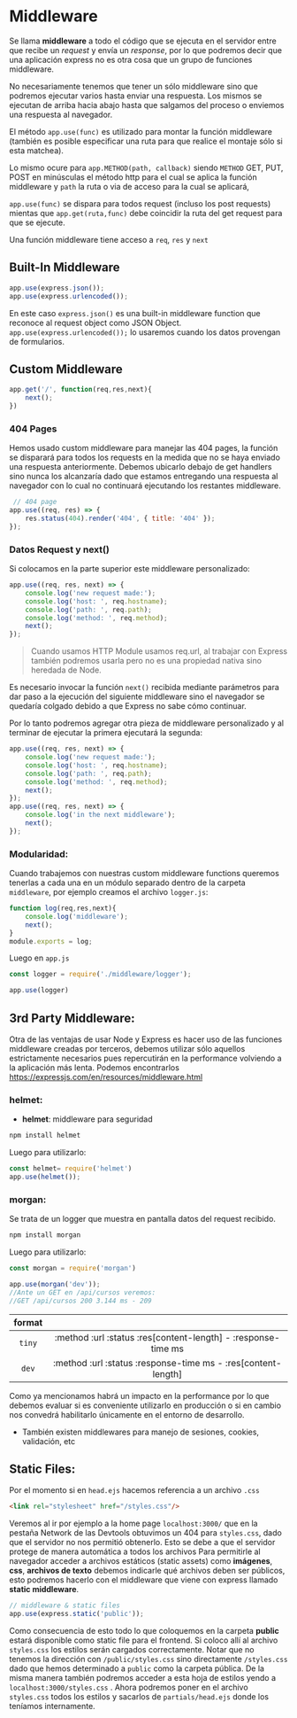 # Middleware
Se llama **middleware** a todo el código que se ejecuta en el servidor entre que recibe un *request* y envía un *response*, por lo que podremos decir que una aplicación express no es otra cosa que un grupo de funciones middleware.

No necesariamente tenemos que tener un sólo middleware sino que podremos ejecutar varios hasta enviar una respuesta. Los mismos se ejecutan de arriba hacia abajo hasta que salgamos del proceso o enviemos una respuesta al navegador. 

El método `app.use(func)` es utilizado para montar la función middleware (también es posible especificar una ruta para que realice el montaje sólo si esta matchea). 

Lo mismo ocure para `app.METHOD(path, callback)` siendo `METHOD` GET, PUT, POST en minúsculas el método http para el cual se aplica la función middleware y `path` la ruta o via de acceso para la cual se aplicará,

`app.use(func)` se dispara para todos request (incluso los post requests)  mientas que `app.get(ruta,func)` debe coincidir la ruta del get request para que se ejecute. 

Una función middleware tiene acceso a `req`, `res` y `next`

## Built-In Middleware
```js
app.use(express.json());
app.use(express.urlencoded());
```
En este caso `express.json()` es una built-in middleware function que reconoce al request object como JSON Object.
`app.use(express.urlencoded());` lo usaremos cuando los datos provengan de formularios.

## Custom Middleware
```js
app.get('/', function(req,res,next){
	next();
})
```

### 404 Pages
Hemos usado custom middleware para manejar las 404 pages, la función se disparará para todos los requests  en la medida que no se haya enviado una respuesta anteriormente.
Debemos ubicarlo debajo de get handlers sino nunca los alcanzaría dado que estamos entregando una respuesta al navegador con lo cual no continuará ejecutando los restantes middleware. 
```js
 // 404 page
app.use((req, res) => {
	res.status(404).render('404', { title: '404' });
});
```

### Datos Request y next()
Si colocamos en la parte superior este middleware personalizado:
```js
app.use((req, res, next) => {
	console.log('new request made:');
	console.log('host: ', req.hostname);
	console.log('path: ', req.path);
	console.log('method: ', req.method);
	next();
});
```
> Cuando usamos HTTP Module usamos req.url, al trabajar con Express también podremos usarla pero no es una propiedad nativa sino heredada de Node.

Es necesario invocar la función `next()` recibida mediante parámetros para dar paso a la ejecución del siguiente middleware sino el navegador se quedaría colgado debido a que Express no sabe cómo continuar.

Por lo tanto podremos agregar otra pieza de middleware personalizado y al terminar de ejecutar la primera ejecutará la segunda:

```js
app.use((req, res, next) => {
	console.log('new request made:');
	console.log('host: ', req.hostname);
	console.log('path: ', req.path);
	console.log('method: ', req.method);
	next();
});
app.use((req, res, next) => {
	console.log('in the next middleware');
	next();
});
```

### Modularidad:
Cuando trabajemos con nuestras custom middleware functions queremos tenerlas a cada una en un módulo separado dentro de la carpeta `middleware`, por ejemplo creamos el archivo `logger.js`:

```js
function log(req,res,next){
	console.log('middleware');
	next();
}
module.exports = log;
```

Luego en `app.js`
```js
const logger = require('./middleware/logger');

app.use(logger)
```

## 3rd Party Middleware:
Otra de las ventajas de usar Node y Express es hacer uso de las funciones middleware creadas por terceros, debemos utilizar sólo aquellos estrictamente necesarios pues repercutirán en la performance volviendo a la aplicación más lenta.
Podemos encontrarlos https://expressjs.com/en/resources/middleware.html

### helmet:
* **helmet**: middleware para seguridad
```bash
npm install helmet
```
Luego para utilizarlo:
```js
const helmet= require('helmet')
app.use(helmet());
```
### morgan:
Se trata de un logger que muestra en pantalla datos del request recibido.
```bash
npm install morgan
```
Luego para utilizarlo:
```js
const morgan = require('morgan')

app.use(morgan('dev'));  
//Ante un GET en /api/cursos veremos:
//GET /api/cursos 200 3.144 ms - 209
```
| format |                                                              |
| :----: | :----------------------------------------------------------: |
| `tiny` | :method :url :status :res[content-length] - :response-time ms |
| `dev`  | :method :url :status :response-time ms - :res[content-length] |


Como ya mencionamos habrá un impacto en la performance por lo que debemos evaluar si es conveniente utilizarlo en producción o si en cambio nos convedrá habilitarlo únicamente en el entorno de desarrollo.

* También existen middlewares para manejo de sesiones, cookies, validación, etc

## Static Files:
Por el momento si en `head.ejs` hacemos referencia a un archivo `.css`
```html
<link rel="stylesheet" href="/styles.css"/>
```
Veremos al ir por ejemplo a la home page `localhost:3000/` que en la pestaña Network de las Devtools obtuvimos un 404 para `styles.css`, dado que el servidor no nos permitió obtenerlo. Esto se debe a que el servidor protege de manera automática a todos los archivos
Para permitirle al navegador acceder a archivos estáticos (static assets) como **imágenes**, **css**, **archivos de texto**  debemos indicarle qué archivos deben ser públicos, esto podremos hacerlo con el middleware que viene con express llamado **static middleware**.

```js
// middleware & static files
app.use(express.static('public'));
```
Como consecuencia de esto todo lo que coloquemos en la carpeta **public** estará disponible como static file para el frontend. Si coloco allí al archivo `styles.css` los estilos serán cargados correctamente. Notar que no tenemos la dirección con `/public/styles.css` sino directamente `/styles.css` dado que hemos determinado a `public` como la carpeta pública. De la misma manera también podremos acceder a esta hoja de estilos yendo a `localhost:3000/styles.css` .
Ahora podremos poner en el archivo `styles.css` todos los estilos y sacarlos de `partials/head.ejs` donde los teníamos internamente.